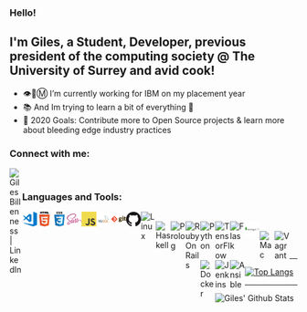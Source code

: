 ### Hello! 

## I'm Giles, a Student, Developer, previous president of the computing society @ The University of Surrey and avid cook!
- 👁️🐝Ⓜ️ I’m currently working for IBM on my placement year
- 📚 And Im trying to learn a bit of everything 🤣
- 🥅 2020 Goals: Contribute more to Open Source projects & learn more about bleeding edge industry practices

### Connect with me:

[<img align="left" alt="GilesBillenness | LinkedIn" width="22px" src="https://cdn.jsdelivr.net/npm/simple-icons@v3/icons/linkedin.svg" />][linkedin]

<br />

### Languages and Tools:

<img align="left" alt="Visual Studio Code" width="26px" src="https://raw.githubusercontent.com/github/explore/80688e429a7d4ef2fca1e82350fe8e3517d3494d/topics/visual-studio-code/visual-studio-code.png" />

<img align="left" alt="HTML5" width="26px" src="https://raw.githubusercontent.com/github/explore/80688e429a7d4ef2fca1e82350fe8e3517d3494d/topics/html/html.png" />
<img align="left" alt="CSS3" width="26px" src="https://raw.githubusercontent.com/github/explore/80688e429a7d4ef2fca1e82350fe8e3517d3494d/topics/css/css.png" />
<img align="left" alt="Sass" width="26px" src="https://raw.githubusercontent.com/github/explore/80688e429a7d4ef2fca1e82350fe8e3517d3494d/topics/sass/sass.png" />
<img align="left" alt="JavaScript" width="26px" src="https://raw.githubusercontent.com/github/explore/80688e429a7d4ef2fca1e82350fe8e3517d3494d/topics/javascript/javascript.png" />
<img align="left" alt="MySQL" width="26px" src="https://raw.githubusercontent.com/github/explore/80688e429a7d4ef2fca1e82350fe8e3517d3494d/topics/mysql/mysql.png" />

<img align="left" alt="Git" width="26px" src="https://raw.githubusercontent.com/github/explore/80688e429a7d4ef2fca1e82350fe8e3517d3494d/topics/git/git.png" />
<img align="left" alt="GitHub" width="26px" src="https://raw.githubusercontent.com/github/explore/78df643247d429f6cc873026c0622819ad797942/topics/github/github.png" />

<img align="left" alt="Linux" width="26px" src="https://cdn3.iconfinder.com/data/icons/logos-brands-3/24/logo_brand_brands_logos_linux-512.png" />

<br />

<img align="left" alt="Haskell" width="26px" src="https://cdn.icon-icons.com/icons2/512/PNG/512/prog-haskell_icon-icons.com_50793.png" />
<img align="left" alt="Prolog" width="26px" src="https://cdn.icon-icons.com/icons2/2107/PNG/512/file_type_prolog_icon_130230.png" />

<img align="left" alt="RubyOnRails" width="26px" src="https://upload.wikimedia.org/wikipedia/commons/1/16/Ruby_on_Rails-logo.png" />
<img align="left" alt="Python" width="26px" src="https://cdn3.iconfinder.com/data/icons/logos-and-brands-adobe/512/267_Python-512.png" />
<img align="left" alt="TensorFlow" width="26px" src="https://cdn.icon-icons.com/icons2/2389/PNG/512/tensorflow_logo_icon_144808.png" />
<img align="left" alt="Flask" width="26px" src="https://cdn.icon-icons.com/icons2/2389/PNG/512/flask_logo_icon_145276.png" />
<img align="left" alt="MongoDB" width="26px" src="https://raw.githubusercontent.com/github/explore/80688e429a7d4ef2fca1e82350fe8e3517d3494d/topics/mongodb/mongodb.png" />

<br />

<img align="left" alt="Mac" width="26px" src="https://cdn2.iconfinder.com/data/icons/social-icons-color/512/apple-512.png" />
<img align="left" alt="Vagrant" width="26px" src="https://cdn.iconscout.com/icon/free/png-512/vagrant-5-1174986.png" />
<img align="left" alt="Docker" width="26px" src="https://cdn3.iconfinder.com/data/icons/logos-and-brands-adobe/512/97_Docker-512.png" />
<img align="left" alt="Jenkins" width="26px" src="https://cdn.iconscout.com/icon/free/png-256/jenkins-5-569553.png" />
<img align="left" alt="Ansible" width="26px" src="https://cdn.icon-icons.com/icons2/2389/PNG/512/ansible_logo_icon_145495.png" />


<br />
<br />

---

[![Top Langs](https://github-readme-stats.vercel.app/api/top-langs/?username=Giles-Billenness)](https://github.com/Giles-Billenness/github-readme-stats)

---


<img align="left" alt="Giles' Github Stats" src="https://github-readme-stats.vercel.app/api?username=Giles-Billenness&show_icons=true&hide_border=true" />

[linkedin]: https://www.linkedin.com/in/giles-billenness/
